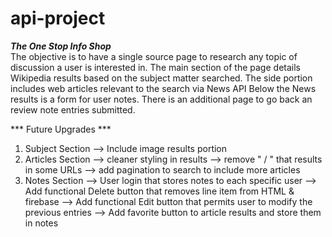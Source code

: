 # api-project
***The One Stop Info Shop***    
The objective is to have a single source page to research any topic of discussion a user is interested in. 
The main section of the page details Wikipedia results based on the subject matter searched. 
The side portion includes web articles relevant to the search via News API
Below the News results is a form for user notes.
There is an additional page to go back an review note entries submitted. 

*** Future Upgrades ***
1) Subject Section  --> Include image results portion 
2) Articles Section --> cleaner styling in results
                    --> remove " / " that results in some URLs
                    --> add pagination to search to include more articles
3) Notes Section    --> User login that stores notes to each specific user 
                    --> Add functional Delete button that removes line item from HTML & firebase
                    --> Add functional Edit button that permits user to modify the previous entries 
                    --> Add favorite button to article results and store them in notes
